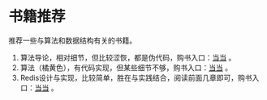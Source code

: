 # 书籍推荐

推荐一些与算法和数据结构有关的书籍。

1. 算法导论，相对细节，但比较涩恢，都是伪代码，购书入口：[当当](http://product.dangdang.com/22927209.html) 。
1. 算法（橘黄色），有代码实现，但某些细节不够，购书入口：[当当](http://product.dangdang.com/29246911.html) 。
2. Redis设计与实现，比较简单，胜在与实践结合，阅读前面几章即可，购书入口：[当当](http://product.dangdang.com/23501734.html) 。